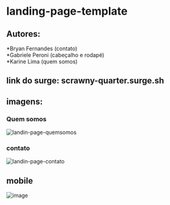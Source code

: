 # landing-page-template

## Autores:
*Bryan Fernandes (contato) <br />
*Gabriele Peroni (cabeçalho e rodapé) <br />
*Karine Lima (quem somos) <br />

## link do surge: <a>scrawny-quarter.surge.sh</a>

## imagens:

### Quem somos 
![landin-page-quemsomos](https://user-images.githubusercontent.com/65303066/163910108-9adb5d79-6ad3-45fa-ae55-348737640693.png)

### contato
![landin-page-contato](https://user-images.githubusercontent.com/65303066/163910146-edb1ddc4-b5ee-4c82-b81b-ac75637e3789.png)

## mobile
![image](https://user-images.githubusercontent.com/65303066/163910280-fcd027a3-cb59-424a-b8b0-44f6a8cae5f7.png)

